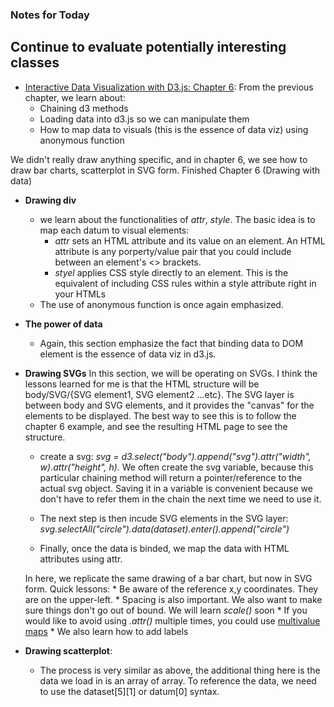### Notes for Today

## Continue to evaluate potentially interesting classes

* [Interactive Data Visualization with D3.js: Chapter 6](http://chimera.labs.oreilly.com/books/1230000000345/ch06.html): 
From the previous chapter, we learn about:
	* Chaining d3 methods
	* Loading data into d3.js so we can manipulate them
	* How to map data to visuals (this is the essence of data viz) using anonymous function

We didn't really draw anything specific, and in chapter 6, we see how to draw bar charts, scatterplot in SVG form. Finished Chapter 6 (Drawing with data)

* **Drawing div**
	* we learn about the functionalities of _attr_, _style_. The basic idea is to map each datum to visual elements:
		* _attr_ sets an HTML attribute and its value on an element. An HTML attribute is any porperty/value pair that you could include between an element's \<\> brackets.
		* _styel_ applies CSS style directly to an element. This is the equivalent of including CSS rules within a style attribute right in your HTMLs
	* The use of anonymous function is once again emphasized.

* **The power of data**
	* Again, this section emphasize the fact that binding data to DOM element is the essence of data viz in d3.js.

* **Drawing SVGs**
In this section, we will be operating on SVGs. I think the lessons learned for me is that the HTML structure will be body/SVG/{SVG element1, SVG element2 ...etc}. The SVG layer is between body and SVG elements, and it provides the "canvas" for the elements to be displayed. The best way to see this is to follow the chapter 6 example, and see the resulting HTML page to see the structure.
	
	* create a svg: _svg = d3.select("body").append("svg").attr("width", w).attr("height", h)_. We often create the svg variable, because this particular chaining method will return a pointer/reference to the actual svg object. Saving it in a variable is convenient because we don't have to refer them in the chain the next time we need to use it.
	
	* The next step is then incude SVG elements in the SVG layer: _svg.selectAll("circle").data(dataset).enter().append("circle")_
	
	* Finally, once the data is binded, we map the data with HTML attributes using attr.

	In here, we replicate the same drawing of a bar chart, but now in SVG form. Quick lessons:
		* Be aware of the reference x,y coordinates. They are on the upper-left.
		* Spacing is also important. We also want to make sure things don't go out of bound. We will learn _scale()_ soon
		* If you would like to avoid using _.attr()_ multiple times, you could use [multivalue maps](http://bl.ocks.org/mbostock/3305515)
		* We also learn how to add labels

* **Drawing scatterplot**: 
	* The process is very similar as above, the additional thing here is the data we load in is an array of array. To reference the data, we need to use the dataset[5][1] or datum[0] syntax.
